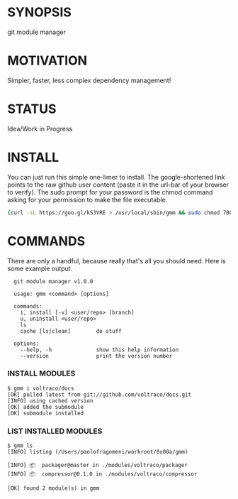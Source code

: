 # SYNOPSIS
git module manager

# MOTIVATION
Simpler, faster, less complex dependency management!

# STATUS
Idea/Work in Progress

# INSTALL
You can just run this simple one-limer to install. The google-shortened link
points to the raw github user content (paste it in the url-bar of your browser
to verify). The sudo prompt for your password is the chmod command asking for
your permission to make the file executable.

```bash
(curl -sL https://goo.gl/kS3VRE > /usr/local/sbin/gmm && sudo chmod 700 gmm)
```

# COMMANDS
There are only a handful, because really that's all you
should need. Here is some example output.

```
  git module manager v1.0.0

  usage: gmm <command> [options]

  commands:
    i, install [-v] <user/repo> [branch]
    u, uninstall <user/repo>
    ls
    cache [ls|clean]        do stuff

  options:
    --help, -h              show this help information
    --version               print the version number
```

### INSTALL MODULES

```
$ gmm i voltraco/docs
[OK] pulled latest from git://github.com/voltraco/docs.git
[INFO] using cached version
[OK] added the submodule
[OK] submodule installed
```

### LIST INSTALLED MODULES

```
$ gmm ls
[INFO] listing (/Users/paolofragomeni/workroot/0x00a/gmm)

[INFO] 📦  packager@master in ./modules/voltraco/packager
[INFO] 📦  compressor@0.1.0 in ./modules/voltraco/compressor

[OK] found 2 module(s) in gmm
```

